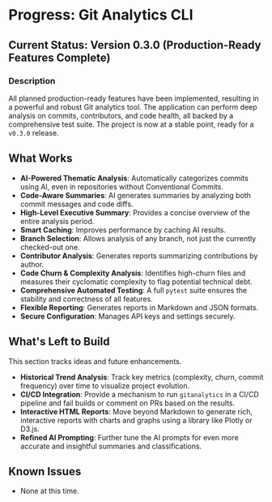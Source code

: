 # Progress: Git Analytics CLI

## Current Status: Version 0.3.0 (Production-Ready Features Complete)

### Description
All planned production-ready features have been implemented, resulting in a powerful and robust Git analytics tool. The application can perform deep analysis on commits, contributors, and code health, all backed by a comprehensive test suite. The project is now at a stable point, ready for a `v0.3.0` release.

## What Works

- **AI-Powered Thematic Analysis**: Automatically categorizes commits using AI, even in repositories without Conventional Commits.
- **Code-Aware Summaries**: AI generates summaries by analyzing both commit messages and code diffs.
- **High-Level Executive Summary**: Provides a concise overview of the entire analysis period.
- **Smart Caching**: Improves performance by caching AI results.
- **Branch Selection**: Allows analysis of any branch, not just the currently checked-out one.
- **Contributor Analysis**: Generates reports summarizing contributions by author.
- **Code Churn & Complexity Analysis**: Identifies high-churn files and measures their cyclomatic complexity to flag potential technical debt.
- **Comprehensive Automated Testing**: A full `pytest` suite ensures the stability and correctness of all features.
- **Flexible Reporting**: Generates reports in Markdown and JSON formats.
- **Secure Configuration**: Manages API keys and settings securely.

## What's Left to Build

This section tracks ideas and future enhancements.

- **Historical Trend Analysis**: Track key metrics (complexity, churn, commit frequency) over time to visualize project evolution.
- **CI/CD Integration**: Provide a mechanism to run `gitanalytics` in a CI/CD pipeline and fail builds or comment on PRs based on the results.
- **Interactive HTML Reports**: Move beyond Markdown to generate rich, interactive reports with charts and graphs using a library like Plotly or D3.js.
- **Refined AI Prompting**: Further tune the AI prompts for even more accurate and insightful summaries and classifications.

## Known Issues

- None at this time.